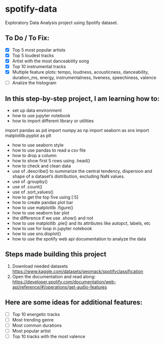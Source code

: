 # spotify-data

Exploratory Data Analysis project using Spotify dataset.


## To Do / To Fix:

- [x] Top 5 most popular artists
- [x] Top 5 loudest tracks
- [x] Artist with the most danceability song
- [x] Top 10 instrumental tracks
- [x] Multiple feature plots: tempo, loudness, acousticness, danceability, duration_ms, energy, instrumentalness, liveness, speechiness, valence
- [ ] Analize the histogram

## In this step-by-step project, I am learning how to:
- set up data environment
- how to use jupyter notebook
- how to import different library or utilities

import pandas as pd
import numpy as np
import seaborn as sns
import matplotlib.pyplot as plt

- how to use seaborn style
- how to use pandas to read a csv file
- how to drop a column
- how to show first 5 rows using .head()
- how to check and clean data
- use of .describe() to summarize the central tendency, dispersion and shape of a dataset’s distribution, excluding NaN values. 
- use of .groupby()
- use of .count()
- use of .sort_values()
- how to get the top five using [:5]
- how to create pandas plot bar
- how to use matplotlib .figure()
- how to use seaborn bar plot
- the difference if we use .show() and not
- how to use matplotlib .pie() and its attributes like autopct, labels, etc
- how to use for loop in jupyter notebook
- how to use sns.displot()
- how to use the spotify web api documentation to analyze the data 

## Steps made building this project

1. Download needed datasets
https://www.kaggle.com/datasets/geomack/spotifyclassification
2. Open the documentation and read along: https://developer.spotify.com/documentation/web-api/reference/#/operations/get-audio-features



## Here are some ideas for additional features:
- [ ] Top 10 energetic tracks
- [ ] Most trending genre
- [ ] Most common durations
- [ ] Most popular artist
- [ ] Top 10 tracks with the most valence
